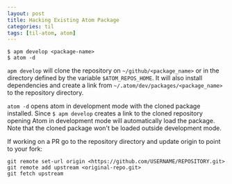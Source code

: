 ```yaml
---
layout: post
title: Hacking Existing Atom Package
categories: til
tags: [til-atom, atom]
---
```


```
$ apm develop <package-name>
$ atom -d
```

`apm develop` will clone the repository on `~/github/<package_name>` or in the directory defined by the variable `$ATOM_REPOS_HOME`. It will also install dependencies and create a link from `~/.atom/dev/packages/<package_name>` to the repository directory.

`atom -d` opens atom in development mode with the cloned package installed. Since `$ apm develop` creates a link to the cloned repository opening Atom in development mode will automatically load the package. Note that the cloned package won't be loaded outside development mode.

If working on a PR go to the repository directory and update origin to point to your fork:

```
git remote set-url origin <https://github.com/USERNAME/REPOSITORY.git>
git remote add upstream <original-repo.git>
git fetch upstream
```

